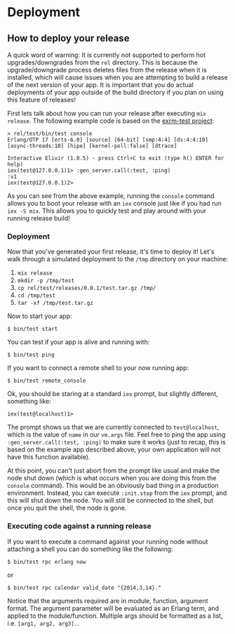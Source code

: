 # Deployment

## How to deploy your release

A quick word of warning: It is currently not supported to perform hot upgrades/downgrades from the `rel` directory. This is because the upgrade/downgrade process deletes files from the release when it is installed, which will cause issues when you are attempting to build a release of the next version of your app. It is important that you do actual deployments of your app outside of the build directory if you plan on using this feature of releases!

First lets talk about how you can run your release after executing `mix release`. The following example code is based on the [exrm-test project](https://github.com/bitwalker/exrm-test):

```
> rel/test/bin/test console
Erlang/OTP 17 [erts-6.0] [source] [64-bit] [smp:4:4] [ds:4:4:10] [async-threads:10] [hipe] [kernel-poll:false] [dtrace]

Interactive Elixir (1.0.5) - press Ctrl+C to exit (type h() ENTER for help)
iex(test@127.0.0.1)1> :gen_server.call(:test, :ping)
:v1
iex(test@127.0.0.1)2>
```

As you can see from the above example, running the `console` command allows you to boot your release with an `iex` console just like if you had run `iex -S mix`. This allows you to quickly test and play around with your running release build!


### Deployment

Now that you've generated your first release, it's time to deploy it! Let's walk through a simulated deployment to the `/tmp` directory on your machine:

1. `mix release`
2. `mkdir -p /tmp/test`
3. `cp rel/test/releases/0.0.1/test.tar.gz /tmp/`
4. `cd /tmp/test`
5. `tar -xf /tmp/test.tar.gz`

Now to start your app:

```
$ bin/test start
```

You can test if your app is alive and running with:

```
$ bin/test ping
``` 

If you want to connect a remote shell to your now running app:

```
$ bin/test remote_console
```

Ok, you should be staring at a standard `iex` prompt, but slightly different, something like:

```
iex(test@localhost)1>
```

The prompt shows us that we are currently connected to `test@localhost`, which is the value of `name` in our `vm.args` file. Feel free to ping the app using `:gen_server.call(:test, :ping)` to make sure it works (just to recap, this is based on the example app described above, your own application will not have this function available).

At this point, you can't just abort from the prompt like usual and make the node shut down (which is what occurs when you are doing this from the `console` command). This would be an obviously bad thing in a production environment. Instead, you can execute `:init.stop` from the `iex` prompt, and this will shut down the node. You will still be connected to the shell, but once you quit the shell, the node is gone.

### Executing code against a running release

If you want to execute a command against your running node without
attaching a shell you can do something like the following:

```
$ bin/test rpc erlang now
```

or

```
$ bin/test rpc calendar valid_date "{2014,3,14}."
```

Notice that the arguments required are in module, function, argument
format. The argument parameter will be evaluated as an Erlang term,
and applied to the module/function. Multiple args should be formatted as
a list, i.e. `[arg1, arg2, arg3].`.
